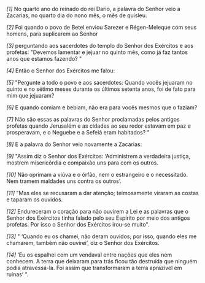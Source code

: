 *[1]* No quarto ano do reinado do rei Dario, a palavra do Senhor veio a Zacarias, no quarto dia do nono mês, o mês de quisleu.

*[2]* Foi quando o povo de Betel enviou Sarezer e Régen-Meleque com seus homens, para suplicarem ao Senhor

*[3]* perguntando aos sacerdotes do templo do Senhor dos Exércitos e aos profetas: "Devemos lamentar e jejuar no quinto mês, como já faz tantos anos que estamos fazendo? "

*[4]* Então o Senhor dos Exércitos me falou:

*[5]* "Pergunte a todo o povo e aos sacerdotes: Quando vocês jejuaram no quinto e no sétimo meses durante os últimos setenta anos, foi de fato para mim que jejuaram?

*[6]* E quando comiam e bebiam, não era para vocês mesmos que o faziam?

*[7]* Não são essas as palavras do Senhor proclamadas pelos antigos profetas quando Jerusalém e as cidades ao seu redor estavam em paz e prosperavam, e o Neguebe e a Sefelá eram habitados? "

*[8]* E a palavra do Senhor veio novamente a Zacarias:

*[9]* "Assim diz o Senhor dos Exércitos: ‘Administrem a verdadeira justiça, mostrem misericórdia e compaixão uns para com os outros.

*[10]* Não oprimam a viúva e o órfão, nem o estrangeiro e o necessitado. Nem tramem maldades uns contra os outros’.

*[11]* "Mas eles se recusaram a dar atenção; teimosamente viraram as costas e taparam os ouvidos.

*[12]* Endureceram o coração para não ouvirem a Lei e as palavras que o Senhor dos Exércitos tinha falado pelo seu Espírito por meio dos antigos profetas. Por isso o Senhor dos Exércitos irou-se muito".

*[13]* " ‘Quando eu os chamei, não deram ouvidos; por isso, quando eles me chamarem, também não ouvirei’, diz o Senhor dos Exércitos.

*[14]* ‘Eu os espalhei com um vendaval entre nações que eles nem conhecem. A terra que deixaram para trás ficou tão destruída que ninguém podia atravessá-la. Foi assim que transformaram a terra aprazível em ruínas’ ".

